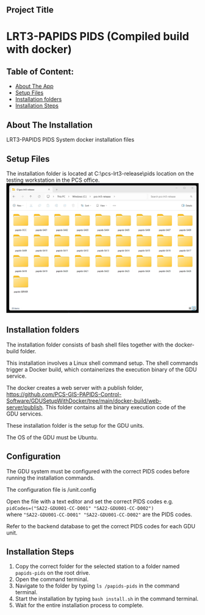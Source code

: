 ## Project Title
# LRT3-PAPIDS PIDS (Compiled build with docker)

## Table of Content:

- [About The App](#about-the-app)
- [Setup Files](#screenshots)
- [Installation folders](#technologies)
- [Installation Steps](#react-app-setup)

## About The Installation
LRT3-PAPIDS PIDS System docker installation files


## Setup Files
The installation folder is located at C:\pcs-lrt3-release\pids location on the testing workstation in the PCS office.
![web-docker-setup-files](web-docker-setup-files.png)


## Installation folders
The installation folder consists of bash shell files together with the docker-build folder.

This installation involves a Linux shell command setup. The shell commands trigger a Docker build, which containerizes the execution binary of the GDU service.

The docker creates a web server with a publish folder, https://github.com/PCS-GIS-PAPIDS-Control-Software/GDUSetupWithDocker/tree/main/docker-build/web-server/publish. This folder contains all the binary execution code of the GDU services.

These installation folder is the setup for the GDU units.

The OS of the GDU must be Ubuntu.

## Configuration 
The GDU system must be configured with the correct PIDS codes before running the installation commands.

The configuration file is /unit.config

Open the file with a text editor and set the correct PIDS codes e.g. <br/>
```pidCodes=("SA22-GDU001-CC-D001" "SA22-GDU001-CC-D002")``` <br/>
where ```"SA22-GDU001-CC-D001" "SA22-GDU001-CC-D002"``` are the PIDS codes.

Refer to the backend database to get the correct PIDS codes for each GDU unit.

## Installation Steps

1. Copy the correct folder for the selected station to a folder named ```papids-pids``` on the root drive.
2. Open the command terminal.
3. Navigate to the folder by typing ```ls /papids-pids``` in the command terminal.
4. Start the installation by typing ```bash install.sh``` in the command terminal.
5. Wait for the entire installation process to complete.


